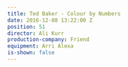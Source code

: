 ```yaml
---
title: Ted Baker - Colour by Numbers
date: 2016-12-08 13:22:00 Z
position: 51
director: Ali Kurr
production-company: Friend
equipment: Arri Alexa
is-shown: false
---
```


